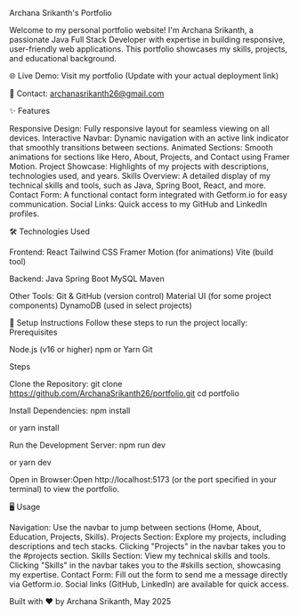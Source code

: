 Archana Srikanth's Portfolio


Welcome to my personal portfolio website! I'm Archana Srikanth, a passionate Java Full Stack Developer with expertise in building responsive, user-friendly web applications. This portfolio showcases my skills, projects, and educational background.


🌐 Live Demo: Visit my portfolio (Update with your actual deployment link)


📧 Contact: archanasrikanth26@gmail.com

✨ Features

Responsive Design: Fully responsive layout for seamless viewing on all devices.
Interactive Navbar: Dynamic navigation with an active link indicator that smoothly transitions between sections.
Animated Sections: Smooth animations for sections like Hero, About, Projects, and Contact using Framer Motion.
Project Showcase: Highlights of my projects with descriptions, technologies used, and years.
Skills Overview: A detailed display of my technical skills and tools, such as Java, Spring Boot, React, and more.
Contact Form: A functional contact form integrated with Getform.io for easy communication.
Social Links: Quick access to my GitHub and LinkedIn profiles.


🛠️ Technologies Used

Frontend:
React
Tailwind CSS
Framer Motion (for animations)
Vite (build tool)


Backend:
Java
Spring Boot
MySQL
Maven


Other Tools:
Git & GitHub (version control)
Material UI (for some project components)
DynamoDB (used in select projects)


🚀 Setup Instructions
Follow these steps to run the project locally:
Prerequisites

Node.js (v16 or higher)
npm or Yarn
Git

Steps

Clone the Repository:
git clone https://github.com/ArchanaSrikanth26/portfolio.git
cd portfolio


Install Dependencies:
npm install

or
yarn install


Run the Development Server:
npm run dev

or
yarn dev


Open in Browser:Open http://localhost:5173 (or the port specified in your terminal) to view the portfolio.



🖥️ Usage

Navigation: Use the navbar to jump between sections (Home, About, Education, Projects, Skills).
Projects Section: Explore my projects, including descriptions and tech stacks. Clicking "Projects" in the navbar takes you to the #projects section.
Skills Section: View my technical skills and tools. Clicking "Skills" in the navbar takes you to the #skills section, showcasing my expertise.
Contact Form: Fill out the form to send me a message directly via Getform.io. Social links (GitHub, LinkedIn) are available for quick access.



Built with ❤️ by Archana Srikanth, May 2025

